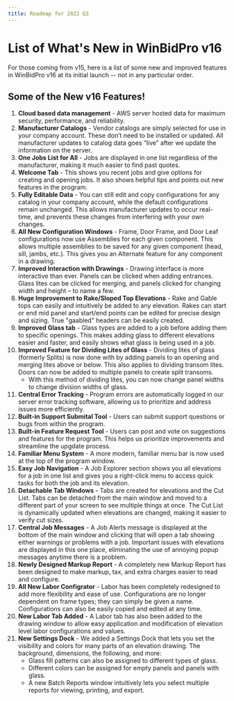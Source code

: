 ```yaml
---
title: Roadmap for 2022 Q3
---
```


# List of What's New in WinBidPro v16

For those coming from v15, here is a list of some new and improved features in WinBidPro v16 at its initial launch -- not in any particular order.

## Some of the New v16 Features!
1. **Cloud based data management** - AWS server hosted data for maximum security, performance, and reliability.
2. **Manufacturer Catalogs** - Vendor catalogs are simply selected for use in your company account. These don’t need to be installed or updated. All manufacturer updates to catalog data goes “live” after we update the information on the server.
3. **One Jobs List for All** - Jobs are displayed in one list regardless of the manufacturer, making it much easier to find past quotes.
4. **Welcome Tab** - This shows you recent jobs and give options for creating and opening jobs. It also shows helpful tips and points out new features in the program.
5. **Fully Editable Data** - You can still edit and copy configurations for any catalog in your company account, while the default configurations remain unchanged. This allows manufacturer updates to occur real-time, and prevents these changes from interfering with your own changes.
6. **All New Configuration Windows** - Frame, Door Frame, and Door Leaf configurations now use Assemblies for each given component. This allows multiple assemblies to be saved for any given component (head, sill, jambs, etc.). This gives you an Alternate feature for any component in a drawing.
7. **Improved Interaction with Drawings** - Drawing interface is more interactive than ever. Panels can be clicked when adding entrances. Glass lites can be clicked for merging, and panels clicked for changing width and height – to name a few.
8. **Huge Improvement to Rake/Sloped Top Elevations** - Rake and Gable tops can easily and intuitively be added to any elevation. Rakes can start or end mid panel and start/end points can be edited for precise design and sizing. True "gaabled" headers can be easily created.
9. **Improved Glass tab** - Glass types are added to a job before adding them to specific openings. This makes adding glass to different elevations easier and faster, and easily shows what glass is being used in a job.
10. **Improved Feature for Dividing Lites of Glass** - Dividing lites of glass (formerly Splits) is now done with by adding panels to an opening and merging lites above or below. This also applies to dividing transom lites. Doors can now be added to multiple panels to create split transoms.
	* With this method of dividing lites, you can now change panel widths to change division widths of glass.
11. **Central Error Tracking** - Program errors are automatically logged in our server error tracking software, allowing us to prioritize and address issues more efficiently.
12. **Built-in Support Submital Tool** - Users can submit support questions or bugs from within the program.
13. **Built-in Feature Request Tool** - Users can post and vote on suggestions and features for the program. This helps us prioritize improvements and streamline the upgdate process.
14. **Familiar Menu System** - A more modern, familiar menu bar is now used at the top of the program window.
15. **Easy Job Navigation** - A Job Explorer section shows you all elevations for a job in one list and gives you a right-click menu to access quick tasks for both the job and its elevation.
16. **Detachable Tab Windows** - Tabs are created for elevations and the Cut List. Tabs can be detached from the main window and moved to a different part of your screen to see multiple things at once. The Cut List is dynamically updated when elevations are changed, making it easier to verify cut sizes. 
17. **Central Job Messages** - A Job Alerts message is displayed at the bottom of the main window and clicking that will open a tab showing either warnings or problems with a job. Important issues with elevations are displayed in this one place, eliminating the use of annoying popup messages anytime there is a problem.
18. **Newly Designed Markup Report** - A completely new Markup Report has been designed to make markup, tax, and extra charges easier to read and configure.
19. **All New Labor Configrator** - Labor has been completely redesigned to add more flexibility and ease of use. Configurations are no longer dependent on frame types; they can simply be given a name. Configurations can also be easily copied and edited at any time.
20. **New Labor Tab Added** - A Labor tab has also been added to the drawing window to allow easy application and modification of elevation level labor configurations and values. 
21. **New Settings Dock** - We added a Settings Dock that lets you set the visibility and colors for many parts of an elevation drawing. The background, dimensions, the following, and more: 
    * Glass fill patterns can also be assigned to different types of glass.
    * Different colors can be assigned for empty panels and panels with glass.
    * A new Batch Reports window intuitively lets you select multiple reports for viewing, printing, and export.
